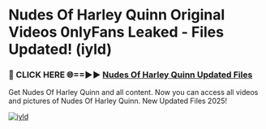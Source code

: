 # Nudes Of Harley Quinn Original Videos 0nlyFans Leaked - Files Updated! (iyld)

<h3>🔴 CLICK HERE 🌐==►► <a href="https://tinyurl.com/2m67pmp6" rel="nofollow">Nudes Of Harley Quinn Updated Files</a></h3>

Get Nudes Of Harley Quinn and all content. Now you can access all videos and pictures of Nudes Of Harley Quinn. New Updated Files 2025!

[![iyld](https://i.imgur.com/H4QAA4z.gif)](https://tinyurl.com/2m67pmp6)